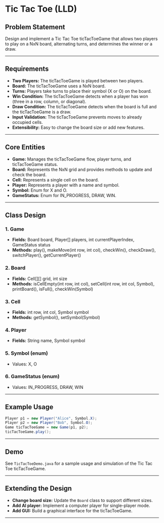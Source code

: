 # Tic Tac Toe (LLD)

## Problem Statement

Design and implement a Tic Tac Toe ticTacToeGame that allows two players to play on a NxN board, alternating turns, and determines the winner or a draw.

---

## Requirements

- **Two Players:** The ticTacToeGame is played between two players.
- **Board:** The ticTacToeGame uses a NxN board.
- **Turns:** Players take turns to place their symbol (X or O) on the board.
- **Win Condition:** The ticTacToeGame detects when a player has won (three in a row, column, or diagonal).
- **Draw Condition:** The ticTacToeGame detects when the board is full and the ticTacToeGame is a draw.
- **Input Validation:** The ticTacToeGame prevents moves to already occupied cells.
- **Extensibility:** Easy to change the board size or add new features.

---

## Core Entities

- **Game:** Manages the ticTacToeGame flow, player turns, and ticTacToeGame status.
- **Board:** Represents the NxN grid and provides methods to update and check the board.
- **Cell:** Represents a single cell on the board.
- **Player:** Represents a player with a name and symbol.
- **Symbol:** Enum for X and O.
- **GameStatus:** Enum for IN_PROGRESS, DRAW, WIN.

---

## Class Design

### 1. Game
- **Fields:** Board board, Player[] players, int currentPlayerIndex, GameStatus status
- **Methods:** play(), makeMove(int row, int col), checkWin(), checkDraw(), switchPlayer(), getCurrentPlayer()

### 2. Board
- **Fields:** Cell[][] grid, int size
- **Methods:** isCellEmpty(int row, int col), setCell(int row, int col, Symbol), printBoard(), isFull(), checkWin(Symbol)

### 3. Cell
- **Fields:** int row, int col, Symbol symbol
- **Methods:** getSymbol(), setSymbol(Symbol)

### 4. Player
- **Fields:** String name, Symbol symbol

### 5. Symbol (enum)
- Values: X, O

### 6. GameStatus (enum)
- Values: IN_PROGRESS, DRAW, WIN

---

## Example Usage

```java
Player p1 = new Player("Alice", Symbol.X);
Player p2 = new Player("Bob", Symbol.O);
Game ticTacToeGame = new Game(p1, p2);
ticTacToeGame.play();
```

---

## Demo

See `TicTacToeDemo.java` for a sample usage and simulation of the Tic Tac Toe ticTacToeGame.

---

## Extending the Design

- **Change board size:** Update the `Board` class to support different sizes.
- **Add AI player:** Implement a computer player for single-player mode.
- **Add GUI:** Build a graphical interface for the ticTacToeGame.

---